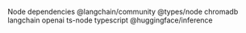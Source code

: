 Node dependencies  @langchain/community  @types/node  chromadb  langchain  openai  ts-node  typescript  @huggingface/inference
